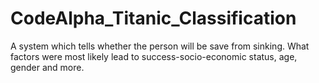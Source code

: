 # CodeAlpha_Titanic_Classification
A system which tells whether the person will be save from sinking. What factors were most likely lead to success-socio-economic status, age, gender and more.
